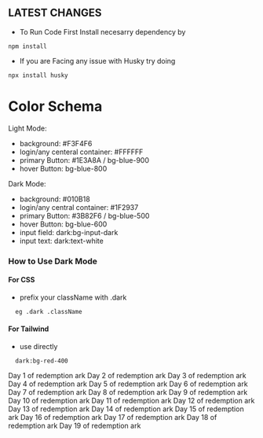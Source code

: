## LATEST CHANGES

- To Run Code First Install necesarry dependency by

```
npm install
```

- If you are Facing any issue with Husky try doing

```
npx install husky
```

# Color Schema

Light Mode:

- background: #F3F4F6
- login/any centeral container: #FFFFFF
- primary Button: #1E3A8A / bg-blue-900
- hover Button: bg-blue-800

Dark Mode:

- background: #010B18
- login/any central container: #1F2937
- primary Button: #3B82F6 / bg-blue-500
- hover Button: bg-blue-600
- input field: dark:bg-input-dark
- input text: dark:text-white

### How to Use Dark Mode

#### For CSS

- prefix your className with .dark

```
  eg .dark .className
```

#### For Tailwind

- use directly

```
  dark:bg-red-400
```

Day 1 of redemption ark
Day 2 of redemption ark
Day 3 of redemption ark
Day 4 of redemption ark
Day 5 of redemption ark
Day 6 of redemption ark
Day 7 of redemption ark
Day 8 of redemption ark
Day 9 of redemption ark
Day 10 of redemption ark
Day 11 of redemption ark
Day 12 of redemption ark
Day 13 of redemption ark
Day 14 of redemption ark
Day 15 of redemption ark
Day 16 of redemption ark
Day 17 of redemption ark
Day 18 of redemption ark
Day 19 of redemption ark
